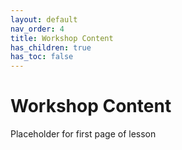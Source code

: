 ```yaml
---
layout: default
nav_order: 4
title: Workshop Content
has_children: true
has_toc: false
---
```

# Workshop Content
Placeholder for first page of lesson
